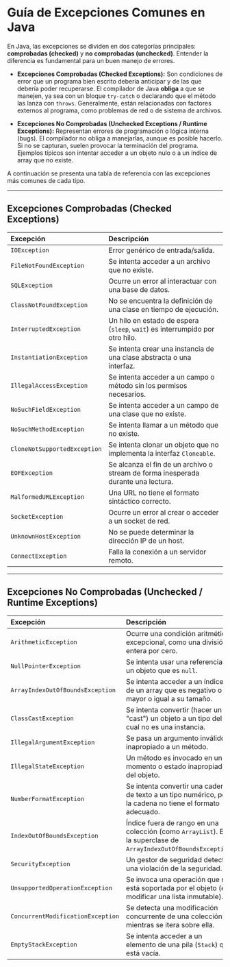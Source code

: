 # Guía de Excepciones Comunes en Java

En Java, las excepciones se dividen en dos categorías principales: **comprobadas (checked)** y **no comprobadas (unchecked)**. Entender la diferencia es fundamental para un buen manejo de errores.

*   **Excepciones Comprobadas (Checked Exceptions):** Son condiciones de error que un programa bien escrito debería anticipar y de las que debería poder recuperarse. El compilador de Java **obliga** a que se manejen, ya sea con un bloque `try-catch` o declarando que el método las lanza con `throws`. Generalmente, están relacionadas con factores externos al programa, como problemas de red o de sistema de archivos.

*   **Excepciones No Comprobadas (Unchecked Exceptions / Runtime Exceptions):** Representan errores de programación o lógica interna (bugs). El compilador no obliga a manejarlas, aunque es posible hacerlo. Si no se capturan, suelen provocar la terminación del programa. Ejemplos típicos son intentar acceder a un objeto nulo o a un índice de array que no existe.

A continuación se presenta una tabla de referencia con las excepciones más comunes de cada tipo.

---

## Excepciones Comprobadas (Checked Exceptions)

| Excepción | Descripción |
| :--- | :--- |
| `IOException` | Error genérico de entrada/salida. |
| `FileNotFoundException` | Se intenta acceder a un archivo que no existe. |
| `SQLException` | Ocurre un error al interactuar con una base de datos. |
| `ClassNotFoundException` | No se encuentra la definición de una clase en tiempo de ejecución. |
| `InterruptedException` | Un hilo en estado de espera (`sleep`, `wait`) es interrumpido por otro hilo. |
| `InstantiationException` | Se intenta crear una instancia de una clase abstracta o una interfaz. |
| `IllegalAccessException` | Se intenta acceder a un campo o método sin los permisos necesarios. |
| `NoSuchFieldException` | Se intenta acceder a un campo de una clase que no existe. |
| `NoSuchMethodException` | Se intenta llamar a un método que no existe. |
| `CloneNotSupportedException` | Se intenta clonar un objeto que no implementa la interfaz `Cloneable`. |
| `EOFException` | Se alcanza el fin de un archivo o stream de forma inesperada durante una lectura. |
| `MalformedURLException` | Una URL no tiene el formato sintáctico correcto. |
| `SocketException` | Ocurre un error al crear o acceder a un socket de red. |
| `UnknownHostException` | No se puede determinar la dirección IP de un host. |
| `ConnectException` | Falla la conexión a un servidor remoto. |

---

## Excepciones No Comprobadas (Unchecked / Runtime Exceptions)

| Excepción | Descripción |
| :--- | :--- |
| `ArithmeticException` | Ocurre una condición aritmética excepcional, como una división entera por cero. |
| `NullPointerException` | Se intenta usar una referencia a un objeto que es `null`. |
| `ArrayIndexOutOfBoundsException`| Se intenta acceder a un índice de un array que es negativo o mayor o igual a su tamaño. |
| `ClassCastException` | Se intenta convertir (hacer un "cast") un objeto a un tipo del cual no es una instancia. |
| `IllegalArgumentException` | Se pasa un argumento inválido o inapropiado a un método. |
| `IllegalStateException` | Un método es invocado en un momento o estado inapropiado del objeto. |
| `NumberFormatException` | Se intenta convertir una cadena de texto a un tipo numérico, pero la cadena no tiene el formato adecuado. |
| `IndexOutOfBoundsException` | Índice fuera de rango en una colección (como `ArrayList`). Es la superclase de `ArrayIndexOutOfBoundsException`. |
| `SecurityException` | Un gestor de seguridad detecta una violación de la seguridad. |
| `UnsupportedOperationException` | Se invoca una operación que no está soportada por el objeto (ej. modificar una lista inmutable). |
| `ConcurrentModificationException` | Se detecta una modificación concurrente de una colección mientras se itera sobre ella. |
| `EmptyStackException` | Se intenta acceder a un elemento de una pila (`Stack`) que está vacía. |
